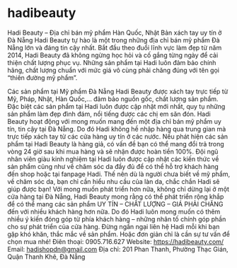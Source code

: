 # hadibeauty
Hadi Beauty – Địa chỉ bán mỹ phẩm Hàn Quốc, Nhật Bản xách tay uy tín ở Đà Nẵng
Hadi Beauty tự hào là một trong những địa chỉ bán mỹ phẩm Đà Nẵng lớn và đáng tin cậy nhất. Bắt đầu theo đuổi lĩnh vực làm đẹp từ năm 2014, Hadi Beauty đã không ngừng học hỏi và cố gắng từng ngày để cải thiện chất lượng phục vụ. Những sản phẩm tại Hadi luôn đảm bảo chính hãng, chất lượng chuẩn với mức giá vô cùng phải chăng đúng với tên gọi “thiên đường mỹ phẩm”.
 
Các sản phẩm tại Mỹ phẩm Đà Nẵng Hadi Beauty được xách tay trực tiếp từ Mỹ, Pháp, Nhật, Hàn Quốc,… đảm bảo nguồn gốc, chất lượng sản phẩm. Đặc biệt các sản phẩm tại Hadi luôn được cập nhật mới nhất, quy tụ những sản phẩm làm đẹp đình đám, nổi tiếng được các chị em săn đón.
Hadi Beauty hoạt động với mong muốn mang đến một địa chỉ bán mỹ phẩm uy tín, tin cậy tại Đà Nẵng. Do đó Hadi không hề nhập hàng qua trung gian mà trực tiếp xách tay từ các cửa hàng uy tín ở các nước. Nếu phát hiện các sản phẩm tại Hadi Beauty là hàng giả, có vấn đề bạn có thể mang đổi trả trong vòng 24 giờ sau khi mua hàng và sẽ nhận được hoàn tiền 100%.
Đội ngũ nhân viên giàu kinh nghiệm tại Hadi luôn được cập nhật các kiến thức về sản phẩm cũng như về chăm sóc da đầy đủ để có thể hỗ trợ khách hàng đến shop hoặc tại fanpage Hadi. Thế nên dù là người chưa biết về mỹ phẩm, về chăm sóc da, bạn chỉ cần hiểu nhu cầu của làn da, chắc chắn Hadi sẽ giúp được bạn!
Với mong muốn phát triển hơn nữa, không chỉ dừng lại ở một cửa hàng tại Đà Nẵng, Hadi Beauty mong rằng có thể phát triển rộng khắp để có thể mang các sản phẩm UY TÍN – CHẤT LƯỢNG – GIÁ PHẢI CHĂNG đến với nhiều khách hàng hơn nữa. Do đó Hadi luôn mong muốn có thêm nhiều ý kiến đóng góp từ phía khách hàng – những nhân tố chính góp phần cho sự phát triển của cửa hàng. Đừng ngần ngại liên hệ Hadi mỗi khi bạn gặp khó khăn, thắc mắc về sản phẩm. Hoặc đơn giản chỉ là cần sự tư vấn để chọn mua nhé!
Điên thoại: 0905.716.627
Website: https://hadibeauty.com/
Email: hadishopdn@gmail.com
Địa chỉ: 201 Phan Thanh, Phường Thạc Gián, Quận Thanh Khê, Đà Nẵng
